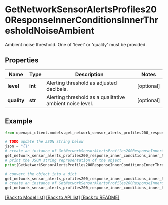 # GetNetworkSensorAlertsProfiles200ResponseInnerConditionsInnerThresholdNoiseAmbient

Ambient noise threshold. One of 'level' or 'quality' must be provided.

## Properties

Name | Type | Description | Notes
------------ | ------------- | ------------- | -------------
**level** | **int** | Alerting threshold as adjusted decibels. | [optional] 
**quality** | **str** | Alerting threshold as a qualitative ambient noise level. | [optional] 

## Example

```python
from openapi_client.models.get_network_sensor_alerts_profiles200_response_inner_conditions_inner_threshold_noise_ambient import GetNetworkSensorAlertsProfiles200ResponseInnerConditionsInnerThresholdNoiseAmbient

# TODO update the JSON string below
json = "{}"
# create an instance of GetNetworkSensorAlertsProfiles200ResponseInnerConditionsInnerThresholdNoiseAmbient from a JSON string
get_network_sensor_alerts_profiles200_response_inner_conditions_inner_threshold_noise_ambient_instance = GetNetworkSensorAlertsProfiles200ResponseInnerConditionsInnerThresholdNoiseAmbient.from_json(json)
# print the JSON string representation of the object
print(GetNetworkSensorAlertsProfiles200ResponseInnerConditionsInnerThresholdNoiseAmbient.to_json())

# convert the object into a dict
get_network_sensor_alerts_profiles200_response_inner_conditions_inner_threshold_noise_ambient_dict = get_network_sensor_alerts_profiles200_response_inner_conditions_inner_threshold_noise_ambient_instance.to_dict()
# create an instance of GetNetworkSensorAlertsProfiles200ResponseInnerConditionsInnerThresholdNoiseAmbient from a dict
get_network_sensor_alerts_profiles200_response_inner_conditions_inner_threshold_noise_ambient_from_dict = GetNetworkSensorAlertsProfiles200ResponseInnerConditionsInnerThresholdNoiseAmbient.from_dict(get_network_sensor_alerts_profiles200_response_inner_conditions_inner_threshold_noise_ambient_dict)
```
[[Back to Model list]](../README.md#documentation-for-models) [[Back to API list]](../README.md#documentation-for-api-endpoints) [[Back to README]](../README.md)


